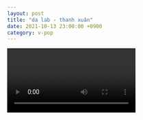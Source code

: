 ```yaml
---
layout: post
title: "da lab - thanh xuân"
date: 2021-10-13 23:00:00 +0900
category: v-pop
---
```


<div class="video-container">
    <video id="player" class="video-js vjs-default-skin vjs-big-play-centered" data-json="/public/json/v-pop/da lab - thanh xuân.json"></video>
</div>

```
```